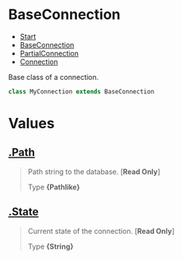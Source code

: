 
# BaseConnection

* [Start](https:/github.com/QSmally/Docgen/blob/master/Documentation/Index.md)
* [BaseConnection](https:/github.com/QSmally/Docgen/blob/master/Documentation/BaseConnection.md)
* [PartialConnection](https:/github.com/QSmally/Docgen/blob/master/Documentation/PartialConnection.md)
* [Connection](https:/github.com/QSmally/Docgen/blob/master/Documentation/Connection.md)

Base class of a connection.
```js
class MyConnection extends BaseConnection
```



# Values
## [.Path](https:/github.com/QSmally/Docgen/blob/master/Documentation/BaseConnection.js#L12)
> Path string to the database. [**Read Only**]
>
> Type **{Pathlike}**

## [.State](https:/github.com/QSmally/Docgen/blob/master/Documentation/BaseConnection.js#L20)
> Current state of the connection. [**Read Only**]
>
> Type **{String}**

